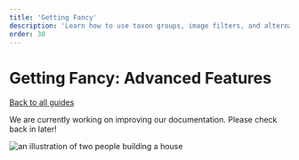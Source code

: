```yaml
---
title: 'Getting Fancy'
description: 'Learn how to use taxon groups, image filters, and alternate lists.'
order: 30
---
```


<script context="module">
	export const prerender = true;
</script>

# Getting Fancy: Advanced Features

[Back to all guides](/guides/)

We are currently working on improving our documentation. Please check back in later!

![an illustration of two people building a house](/illustrations/construction.svg)
